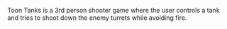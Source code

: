 Toon Tanks is a 3rd person shooter game where the user controls a tank and tries to shoot down the enemy turrets while avoiding fire.
